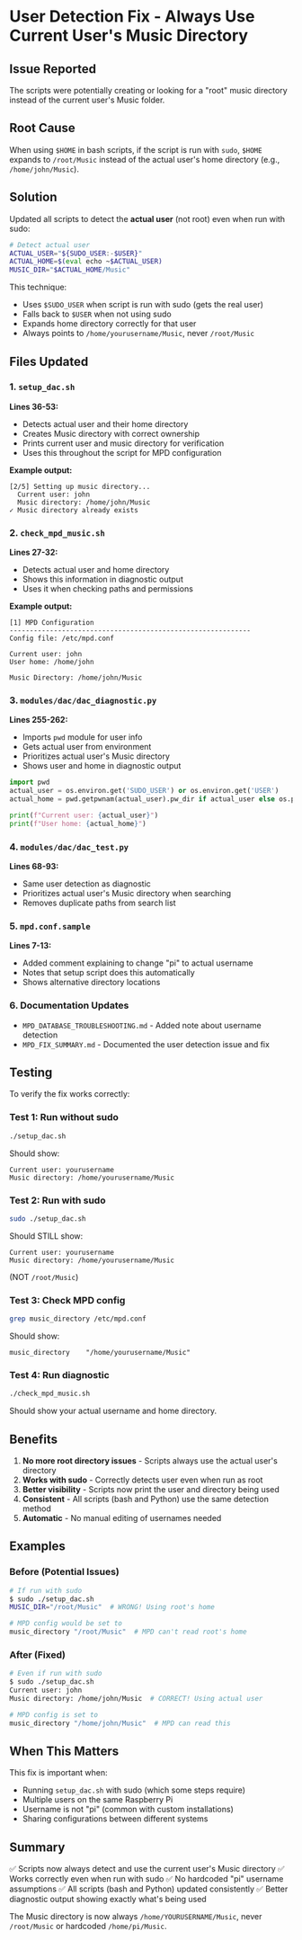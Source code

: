 # User Detection Fix - Always Use Current User's Music Directory

## Issue Reported

The scripts were potentially creating or looking for a "root" music directory instead of the current user's Music folder.

## Root Cause

When using `$HOME` in bash scripts, if the script is run with `sudo`, `$HOME` expands to `/root/Music` instead of the actual user's home directory (e.g., `/home/john/Music`).

## Solution

Updated all scripts to detect the **actual user** (not root) even when run with sudo:

```bash
# Detect actual user
ACTUAL_USER="${SUDO_USER:-$USER}"
ACTUAL_HOME=$(eval echo ~$ACTUAL_USER)
MUSIC_DIR="$ACTUAL_HOME/Music"
```

This technique:
- Uses `$SUDO_USER` when script is run with sudo (gets the real user)
- Falls back to `$USER` when not using sudo
- Expands home directory correctly for that user
- Always points to `/home/yourusername/Music`, never `/root/Music`

## Files Updated

### 1. `setup_dac.sh`
**Lines 36-53:**
- Detects actual user and their home directory
- Creates Music directory with correct ownership
- Prints current user and music directory for verification
- Uses this throughout the script for MPD configuration

**Example output:**
```
[2/5] Setting up music directory...
  Current user: john
  Music directory: /home/john/Music
✓ Music directory already exists
```

### 2. `check_mpd_music.sh`
**Lines 27-32:**
- Detects actual user and home directory
- Shows this information in diagnostic output
- Uses it when checking paths and permissions

**Example output:**
```
[1] MPD Configuration
------------------------------------------------------------
Config file: /etc/mpd.conf

Current user: john
User home: /home/john

Music Directory: /home/john/Music
```

### 3. `modules/dac/dac_diagnostic.py`
**Lines 255-262:**
- Imports `pwd` module for user info
- Gets actual user from environment
- Prioritizes actual user's Music directory
- Shows user and home in diagnostic output

```python
import pwd
actual_user = os.environ.get('SUDO_USER') or os.environ.get('USER')
actual_home = pwd.getpwnam(actual_user).pw_dir if actual_user else os.path.expanduser('~')

print(f"Current user: {actual_user}")
print(f"User home: {actual_home}")
```

### 4. `modules/dac/dac_test.py`
**Lines 68-93:**
- Same user detection as diagnostic
- Prioritizes actual user's Music directory when searching
- Removes duplicate paths from search list

### 5. `mpd.conf.sample`
**Lines 7-13:**
- Added comment explaining to change "pi" to actual username
- Notes that setup script does this automatically
- Shows alternative directory locations

### 6. Documentation Updates
- `MPD_DATABASE_TROUBLESHOOTING.md` - Added note about username detection
- `MPD_FIX_SUMMARY.md` - Documented the user detection issue and fix

## Testing

To verify the fix works correctly:

### Test 1: Run without sudo
```bash
./setup_dac.sh
```
Should show:
```
Current user: yourusername
Music directory: /home/yourusername/Music
```

### Test 2: Run with sudo
```bash
sudo ./setup_dac.sh
```
Should STILL show:
```
Current user: yourusername
Music directory: /home/yourusername/Music
```
(NOT `/root/Music`)

### Test 3: Check MPD config
```bash
grep music_directory /etc/mpd.conf
```
Should show:
```
music_directory    "/home/yourusername/Music"
```

### Test 4: Run diagnostic
```bash
./check_mpd_music.sh
```
Should show your actual username and home directory.

## Benefits

1. **No more root directory issues** - Scripts always use the actual user's directory
2. **Works with sudo** - Correctly detects user even when run as root
3. **Better visibility** - Scripts now print the user and directory being used
4. **Consistent** - All scripts (bash and Python) use the same detection method
5. **Automatic** - No manual editing of usernames needed

## Examples

### Before (Potential Issues)
```bash
# If run with sudo
$ sudo ./setup_dac.sh
MUSIC_DIR="/root/Music"  # WRONG! Using root's home

# MPD config would be set to
music_directory "/root/Music"  # MPD can't read root's home
```

### After (Fixed)
```bash
# Even if run with sudo
$ sudo ./setup_dac.sh
Current user: john
Music directory: /home/john/Music  # CORRECT! Using actual user

# MPD config is set to
music_directory "/home/john/Music"  # MPD can read this
```

## When This Matters

This fix is important when:
- Running `setup_dac.sh` with sudo (which some steps require)
- Multiple users on the same Raspberry Pi
- Username is not "pi" (common with custom installations)
- Sharing configurations between different systems

## Summary

✅ Scripts now always detect and use the current user's Music directory
✅ Works correctly even when run with sudo
✅ No hardcoded "pi" username assumptions
✅ All scripts (bash and Python) updated consistently
✅ Better diagnostic output showing exactly what's being used

The Music directory is now always `/home/YOURUSERNAME/Music`, never `/root/Music` or hardcoded `/home/pi/Music`.

